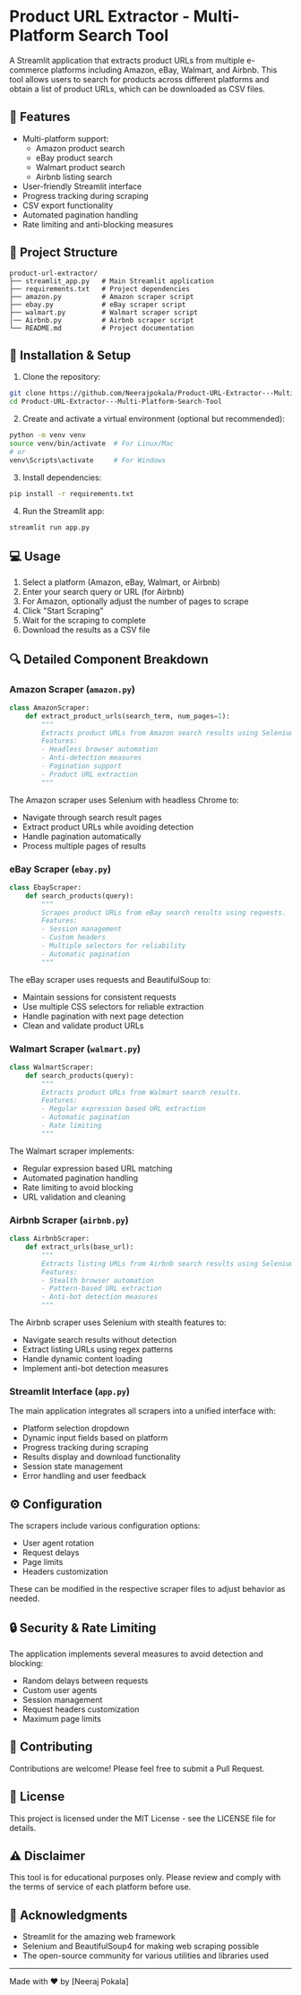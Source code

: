 # Product URL Extractor - Multi-Platform Search Tool

A Streamlit application that extracts product URLs from multiple e-commerce platforms including Amazon, eBay, Walmart, and Airbnb. This tool allows users to search for products across different platforms and obtain a list of product URLs, which can be downloaded as CSV files.


## 🌟 Features

- Multi-platform support:
  - Amazon product search
  - eBay product search
  - Walmart product search
  - Airbnb listing search
- User-friendly Streamlit interface
- Progress tracking during scraping
- CSV export functionality
- Automated pagination handling
- Rate limiting and anti-blocking measures

## 📁 Project Structure

```
product-url-extractor/
├── streamlit_app.py   # Main Streamlit application
├── requirements.txt   # Project dependencies
├── amazon.py          # Amazon scraper script
├── ebay.py            # eBay scraper script
├── walmart.py         # Walmart scraper script
│── Airbnb.py          # Airbnb scraper script
└── README.md          # Project documentation
```

## 🔧 Installation & Setup

1. Clone the repository:
```bash
git clone https://github.com/Neerajpokala/Product-URL-Extractor---Multi-Platform-Search-Tool.git
cd Product-URL-Extractor---Multi-Platform-Search-Tool
```

2. Create and activate a virtual environment (optional but recommended):
```bash
python -m venv venv
source venv/bin/activate  # For Linux/Mac
# or
venv\Scripts\activate     # For Windows
```

3. Install dependencies:
```bash
pip install -r requirements.txt
```

4. Run the Streamlit app:
```bash
streamlit run app.py
```

## 💻 Usage

1. Select a platform (Amazon, eBay, Walmart, or Airbnb)
2. Enter your search query or URL (for Airbnb)
3. For Amazon, optionally adjust the number of pages to scrape
4. Click "Start Scraping"
5. Wait for the scraping to complete
6. Download the results as a CSV file

## 🔍 Detailed Component Breakdown

### Amazon Scraper (`amazon.py`)
```python
class AmazonScraper:
    def extract_product_urls(search_term, num_pages=1):
        """
        Extracts product URLs from Amazon search results using Selenium.
        Features:
        - Headless browser automation
        - Anti-detection measures
        - Pagination support
        - Product URL extraction
        """
```

The Amazon scraper uses Selenium with headless Chrome to:
- Navigate through search result pages
- Extract product URLs while avoiding detection
- Handle pagination automatically
- Process multiple pages of results

### eBay Scraper (`ebay.py`)
```python
class EbayScraper:
    def search_products(query):
        """
        Scrapes product URLs from eBay search results using requests.
        Features:
        - Session management
        - Custom headers
        - Multiple selectors for reliability
        - Automatic pagination
        """
```

The eBay scraper uses requests and BeautifulSoup to:
- Maintain sessions for consistent requests
- Use multiple CSS selectors for reliable extraction
- Handle pagination with next page detection
- Clean and validate product URLs

### Walmart Scraper (`walmart.py`)
```python
class WalmartScraper:
    def search_products(query):
        """
        Extracts product URLs from Walmart search results.
        Features:
        - Regular expression based URL extraction
        - Automatic pagination
        - Rate limiting
        """
```

The Walmart scraper implements:
- Regular expression based URL matching
- Automated pagination handling
- Rate limiting to avoid blocking
- URL validation and cleaning

### Airbnb Scraper (`airbnb.py`)
```python
class AirbnbScraper:
    def extract_urls(base_url):
        """
        Extracts listing URLs from Airbnb search results using Selenium.
        Features:
        - Stealth browser automation
        - Pattern-based URL extraction
        - Anti-bot detection measures
        """
```

The Airbnb scraper uses Selenium with stealth features to:
- Navigate search results without detection
- Extract listing URLs using regex patterns
- Handle dynamic content loading
- Implement anti-bot detection measures

### Streamlit Interface (`app.py`)

The main application integrates all scrapers into a unified interface with:
- Platform selection dropdown
- Dynamic input fields based on platform
- Progress tracking during scraping
- Results display and download functionality
- Session state management
- Error handling and user feedback

## ⚙️ Configuration

The scrapers include various configuration options:
- User agent rotation
- Request delays
- Page limits
- Headers customization

These can be modified in the respective scraper files to adjust behavior as needed.

## 🔒 Security & Rate Limiting

The application implements several measures to avoid detection and blocking:
- Random delays between requests
- Custom user agents
- Session management
- Request headers customization
- Maximum page limits

## 🤝 Contributing

Contributions are welcome! Please feel free to submit a Pull Request.

## 📝 License

This project is licensed under the MIT License - see the LICENSE file for details.

## ⚠️ Disclaimer

This tool is for educational purposes only. Please review and comply with the terms of service of each platform before use.

## 🙏 Acknowledgments

- Streamlit for the amazing web framework
- Selenium and BeautifulSoup4 for making web scraping possible
- The open-source community for various utilities and libraries used

---
Made with ❤️ by [Neeraj Pokala]

